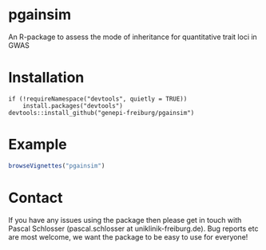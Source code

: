 # pgainsim
An R-package to assess the mode of inheritance for quantitative trait loci in GWAS

# Installation
```
if (!requireNamespace("devtools", quietly = TRUE))
    install.packages("devtools")
devtools::install_github("genepi-freiburg/pgainsim")
```

# Example
```R
browseVignettes("pgainsim")
```

# Contact
If you have any issues using the package then please get in touch with Pascal Schlosser (pascal.schlosser at uniklinik-freiburg.de).
Bug reports etc are most welcome, we want the package to be easy to use for everyone!